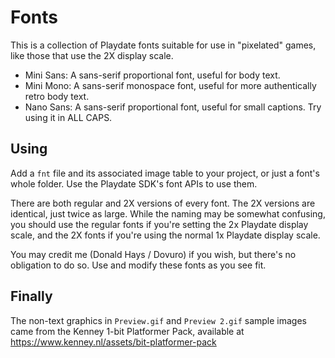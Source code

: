 # Fonts

This is a collection of Playdate fonts suitable for use in "pixelated" games, like those that use the 2X display scale.

- Mini Sans: A sans-serif proportional font, useful for body text.
- Mini Mono: A sans-serif monospace font, useful for more authentically retro body text.
- Nano Sans: A sans-serif proportional font, useful for small captions. Try using it in ALL CAPS.

## Using

Add a `fnt` file and its associated image table to your project, or just a font's whole folder. Use the Playdate SDK's font APIs to use them.

There are both regular and 2X versions of every font. The 2X versions are identical, just twice as large. While the naming may be somewhat confusing, you should use the regular fonts if you're setting the 2x Playdate display scale, and the 2X fonts if you're using the normal 1x Playdate display scale.

You may credit me (Donald Hays / Dovuro) if you wish, but there's no obligation to do so. Use and modify these fonts as you see fit.

## Finally

The non-text graphics in `Preview.gif` and `Preview 2.gif` sample images came from the Kenney 1-bit Platformer Pack, available at https://www.kenney.nl/assets/bit-platformer-pack
